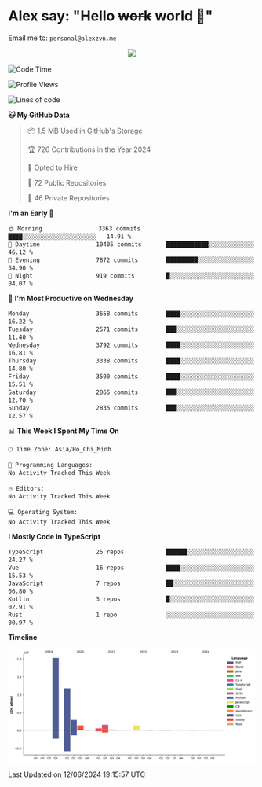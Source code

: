 # Alex say: "Hello ~~work~~ world 🐾"
Email me to: `personal@alexzvn.me`


<p align=center>
  <a href="https://skillicons.dev">
    <img src="https://skillicons.dev/icons?i=ts,js,php,nodejs,bun,vue,nuxt,react,svelte,tauri,laravel,rust,mongodb,docker,electron,redis,rabbitmq,tailwind,git,cloudflare,elysia,mysql,nginx,rollupjs,sentry,ubuntu,yarn,html,css,vite" />
  </a>
</p>

<!--START_SECTION:waka-->
![Code Time](http://img.shields.io/badge/Code%20Time-1%2C066%20hrs%2055%20mins-blue)

![Profile Views](http://img.shields.io/badge/Profile%20Views-20-blue)

![Lines of code](https://img.shields.io/badge/From%20Hello%20World%20I%27ve%20Written-40.4%20million%20lines%20of%20code-blue)

**🐱 My GitHub Data** 

> 📦 1.5 MB Used in GitHub's Storage 
 > 
> 🏆 726 Contributions in the Year 2024
 > 
> 💼 Opted to Hire
 > 
> 📜 72 Public Repositories 
 > 
> 🔑 46 Private Repositories 
 > 
**I'm an Early 🐤** 

```text
🌞 Morning                3363 commits        ████░░░░░░░░░░░░░░░░░░░░░   14.91 % 
🌆 Daytime                10405 commits       ████████████░░░░░░░░░░░░░   46.12 % 
🌃 Evening                7872 commits        █████████░░░░░░░░░░░░░░░░   34.90 % 
🌙 Night                  919 commits         █░░░░░░░░░░░░░░░░░░░░░░░░   04.07 % 
```
📅 **I'm Most Productive on Wednesday** 

```text
Monday                   3658 commits        ████░░░░░░░░░░░░░░░░░░░░░   16.22 % 
Tuesday                  2571 commits        ███░░░░░░░░░░░░░░░░░░░░░░   11.40 % 
Wednesday                3792 commits        ████░░░░░░░░░░░░░░░░░░░░░   16.81 % 
Thursday                 3338 commits        ████░░░░░░░░░░░░░░░░░░░░░   14.80 % 
Friday                   3500 commits        ████░░░░░░░░░░░░░░░░░░░░░   15.51 % 
Saturday                 2865 commits        ███░░░░░░░░░░░░░░░░░░░░░░   12.70 % 
Sunday                   2835 commits        ███░░░░░░░░░░░░░░░░░░░░░░   12.57 % 
```


📊 **This Week I Spent My Time On** 

```text
🕑︎ Time Zone: Asia/Ho_Chi_Minh

💬 Programming Languages: 
No Activity Tracked This Week

🔥 Editors: 
No Activity Tracked This Week

💻 Operating System: 
No Activity Tracked This Week
```

**I Mostly Code in TypeScript** 

```text
TypeScript               25 repos            ██████░░░░░░░░░░░░░░░░░░░   24.27 % 
Vue                      16 repos            ████░░░░░░░░░░░░░░░░░░░░░   15.53 % 
JavaScript               7 repos             ██░░░░░░░░░░░░░░░░░░░░░░░   06.80 % 
Kotlin                   3 repos             █░░░░░░░░░░░░░░░░░░░░░░░░   02.91 % 
Rust                     1 repo              ░░░░░░░░░░░░░░░░░░░░░░░░░   00.97 % 
```



**Timeline**

![Lines of Code chart](https://raw.githubusercontent.com/alexzvn/alexzvn/main/assets/bar_graph.png)


 Last Updated on 12/06/2024 19:15:57 UTC
<!--END_SECTION:waka-->

